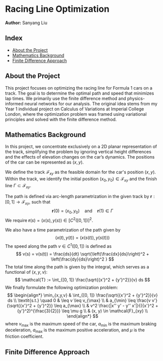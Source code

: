 # Racing Line Optimization
**Author:** Sanyang Liu

## Index
- [About the Project](#about-the-project)
- [Mathematics Background](#mathematics-background)
- [Finite Difference Approach](#finite-difference-approach)

## About the Project
This project focuses on optimizing the racing line for Formula 1 cars on a track. The goal is to determine the optimal path and speed that minimizes lap times. We primarily use the finite difference method and physics-informed neural networks for our analysis. The original idea stems from my Year 1 individual project on Calculus of Variations at Imperial College London, where the optimization problem was framed using variational principles and solved with the finite difference method.

## Mathematics Background
In this project, we concentrate exclusively on a 2D planar representation of the track, simplifying the problem by ignoring vertical height differences and the effects of elevation changes on the car’s dynamics. The positions of the car can be represented as $(x, y)$.

We define the track $\mathcal{F}_{xy}$ as the feasible domain for the car's position $(x, y)$. Within the track, we identify the initial position $(x_0, y_0) \in \mathcal{F}_{xy}$ and the finish line $\Gamma \subset \mathcal{F}_{xy}$. 

The path is defined via arc-length parametrization in the given track by $\mathbf{r}: [0, 1] \to \mathcal{F}_{xy}$, such that
$$
\mathbf{r}(0) = (x_0, y_0) \quad \text{and} \quad \mathbf{r}(1) \in \Gamma
$$
We require $\mathbf{r}(s) = (x(s), y(s)) \in [C^2([0, 1])]^2$.

We also have a time parametrization of the path given by 
$$
(x(t), y(t)) = (x(s(t)), y(s(t)))
$$
The speed along the path $v \in C^1([0, 1])$ is defined as 
$$
v(s) = v(s(t)) = \frac{ds}{dt} \sqrt{\left(\frac{dx}{ds}\right)^2 + \left(\frac{dy}{ds}\right)^2 }
$$
The total time along the path is given by the integral, which serves as a functional of $(x, y, v)$:
$$
\mathcal{T} := \int_{[0, 1]} \frac{\sqrt{{x'}^2 + {y'}^2}}{v} ds
$$
We finally formulate the following optimization problem:
$$
\begin{align*}
\min_{x,y,v} & \int_{[0, 1]} \frac{\sqrt{{x'}^2 + {y'}^2}}{v} ds \\
\textit{s.t.}  \quad 0 & \leq v \leq v_{\max} \\
& a_{\min} \leq \frac{v v'}{\sqrt{{x'}^2 + {y'}^2}} \leq a_{\max} \\
& v^2 \frac{|x'' y' - y'' x'|}{({x'}^2 + {y'}^2)^{\frac{3}{2}}} \leq \mu g \\
& (x, y) \in \mathcal{F}_{xy} \\
\end{align*}
$$
where $v_{\max}$ is the maximum speed of the car, $a_{\min}$ is the maximum braking deceleration, $a_{\max}$ is the maximum positive acceleration, and $\mu$ is the friction coefficient.

## Finite Difference Approach
